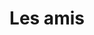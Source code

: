 ---
title: "Les amis"
permalink: /fr/consortium/friends/
layout: page
nolang: /consortium/friends/
lang: fr
parenturl: /consortium/
ordering: 04
---